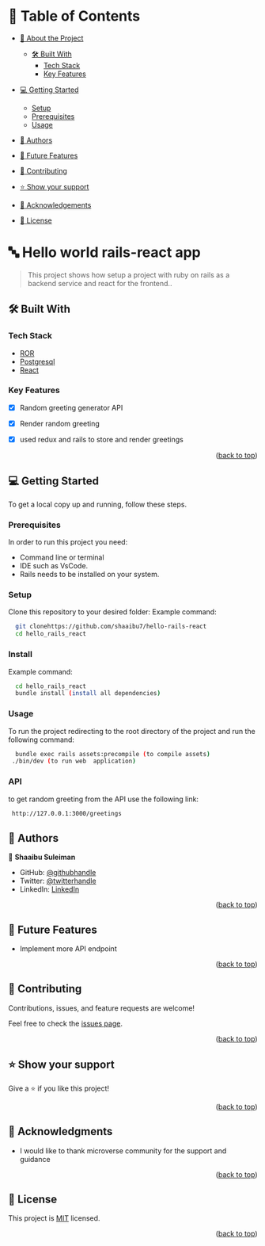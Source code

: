 <a name="readme-top"></a>

# 📗 Table of Contents

- [📖 About the Project](#about-project)
  - [🛠 Built With](#built-with)
    - [Tech Stack](#tech-stack)
    - [Key Features](#key-features)
- [💻 Getting Started](#getting-started)
  - [Setup](#setup)
  - [Prerequisites](#prerequisites)
  - [Usage](#usage)
- [👥 Authors](#authors)
- [🔭 Future Features](#future-features)
- [🤝 Contributing](#contributing)
- [⭐️ Show your support](#support)
- [🙏 Acknowledgements](#acknowledgements)

- [📝 License](#license)

# :abc: Hello world rails-react app <a name="about-project"></a>

> This project shows how setup a project with ruby on rails as a backend service and react for the frontend..


## 🛠 Built With <a name="built-with"></a>

### Tech Stack <a name="tech-stack"></a>

- <a href="https://www.ruby-lang.org/es/">ROR</a>
- <a href="https://www.postgresql.org/">Postgresql</a>
- <a href="https://react.dev/">React</a>



### Key Features <a name="key-features"></a>

- [x] Random greeting generator API
- [x] Render random greeting
- [x] used redux and rails to store and render greetings


<p align="right">(<a href="#readme-top">back to top</a>)</p>

## 💻 Getting Started <a name="getting-started"></a>

To get a local copy up and running, follow these steps.

### Prerequisites

In order to run this project you need:

- Command line or terminal
- IDE such as VsCode.
- Rails needs to be installed on your system.

### Setup

Clone this repository to your desired folder:
Example command:

```sh
  git clonehttps://github.com/shaaibu7/hello-rails-react
  cd hello_rails_react

```

### Install

Example command:

```sh
  cd hello_rails_react
  bundle install (install all dependencies)

```

### Usage

To run the project redirecting to the root directory of the project and run the following command:

```sh
  bundle exec rails assets:precompile (to compile assets)
 ./bin/dev (to run web  application)

```
### API
to get random greeting from the API use the following link:
```sh
 http://127.0.0.1:3000/greetings

```


## 👥 Authors <a name="authors"></a>

👤 **Shaaibu Suleiman**

- GitHub: [@githubhandle](https://github.com/shaaibu7)
- Twitter: [@twitterhandle](https://twitter.com/shaaibu)
- LinkedIn: [LinkedIn](https://linkedin.com/in/shaaibu)



<p align="right">(<a href="#readme-top">back to top</a>)</p>

## 🔭 Future Features <a name="future-features"></a>

- Implement more API endpoint


<p align="right">(<a href="#readme-top">back to top</a>)</p>

## 🤝 Contributing <a name="contributing"></a>

Contributions, issues, and feature requests are welcome!

Feel free to check the [issues page](https://github.com/zewdu444/hello_world_rails_react/issues).

<p align="right">(<a href="#readme-top">back to top</a>)</p>

## ⭐️ Show your support <a name="support"></a>

Give a ⭐️ if you like this project!

<p align="right">(<a href="#readme-top">back to top</a>)</p>

## 🙏 Acknowledgments <a name="acknowledgements"></a>

- <p> I would like to thank microverse community for the support and guidance</p>

<p align="right">(<a href="#readme-top">back to top</a>)</p>

## 📝 License <a name="license"></a>

This project is [MIT](./LICENSE) licensed.

<p align="right">(<a href="#readme-top">back to top</a>)</p>